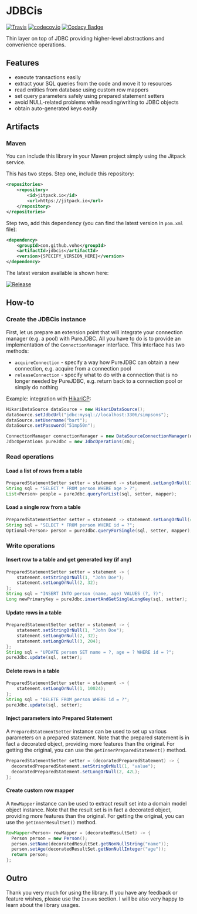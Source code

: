 # JDBCis

[![Travis](https://travis-ci.org/voho/jdbcis.svg?branch=master)](https://travis-ci.org/voho/jdbcis) 
[![codecov.io](https://codecov.io/github/voho/jdbcis/coverage.svg?branch=master)](https://codecov.io/github/voho/jdbcis?branch=master)
[![Codacy Badge](https://api.codacy.com/project/badge/Grade/a3439d1582cc405788b5e1d4d8fda8e7)](https://www.codacy.com/app/vojtech-hordejcuk/jdbcis?utm_source=github.com&amp;utm_medium=referral&amp;utm_content=voho/jdbcis&amp;utm_campaign=Badge_Grade)

Thin layer on top of JDBC providing higher-level abstractions and convenience operations.

## Features

- execute transactions easily
- extract your SQL queries from the code and move it to resources
- read entities from database using custom row mappers
- set query parameters safely using prepared statement setters
- avoid NULL-related problems while reading/writing to JDBC objects
- obtain auto-generated keys easily

## Artifacts

### Maven

You can include this library in your Maven project simply using the Jitpack service.

This has two steps. Step one, include this repository:

```xml
<repositories>
    <repository>
        <id>jitpack.io</id>
        <url>https://jitpack.io</url>
    </repository>
</repositories>
```

Step two, add this dependency (you can find the latest version in `pom.xml` file):

```xml
<dependency>
    <groupId>com.github.voho</groupId>
    <artifactId>jdbcis</artifactId>
    <version>{SPECIFY_VERSION_HERE}</version>
</dependency>
```

The latest version available is shown here:

[![Release](https://jitpack.io/v/voho/jdbcis.svg)](https://jitpack.io/#voho/jdbcis)

## How-to

### Create the JDBCis instance
 
First, let us prepare an extension point that will integrate your connection manager (e.g. a pool) with PureJDBC.
All you have to do is to provide an implementation of the `ConnectionManager` interface.
This interface has two methods:

* `acquireConnection` - specify a way how PureJDBC can obtain a new connection, e.g. acquire from a connection pool
* `releaseConnection` - specify what to do with a connection that is no longer needed by PureJDBC, e.g. return back to a connection pool or simply do nothing

Example: integration with [HikariCP](https://github.com/brettwooldridge/HikariCP):

```java
HikariDataSource dataSource = new HikariDataSource();
dataSource.setJdbcUrl("jdbc:mysql://localhost:3306/simpsons");
dataSource.setUsername("bart");
dataSource.setPassword("51mp50n");

ConnectionManager connectionManager = new DataSourceConnectionManager(dataSource);
JdbcOperations pureJdbc = new JdbcOperations(cm);
```

### Read operations

#### Load a list of rows from a table

```java
PreparedStatementSetter setter = statement -> statement.setLongOrNull(18);
String sql = "SELECT * FROM person WHERE age > ?";
List<Person> people = pureJdbc.queryForList(sql, setter, mapper);
```

#### Load a single row from a table

```java
PreparedStatementSetter setter = statement -> statement.setLongOrNull(42);
String sql = "SELECT * FROM person WHERE id = ?";
Optional<Person> person = pureJdbc.queryForSingle(sql, setter, mapper);
```

### Write operations

#### Insert row to a table and get generated key (if any)

```java
PreparedStatementSetter setter = statement -> {
    statement.setStringOrNull(1, "John Doe");
    statement.setLongOrNull(2, 32);
};
String sql = "INSERT INTO person (name, age) VALUES (?, ?)";
Long newPrimaryKey = pureJdbc.insertAndGetSingleLongKey(sql, setter);
```

#### Update rows in a table

```java
PreparedStatementSetter setter = statement -> {
    statement.setStringOrNull(1, "John Doe");
    statement.setLongOrNull(2, 32);
    statement.setLongOrNull(3, 204);
};
String sql = "UPDATE person SET name = ?, age = ? WHERE id = ?";
pureJdbc.update(sql, setter);
```

#### Delete rows in a table

```java
PreparedStatementSetter setter = statement -> {
    statement.setLongOrNull(1, 10024);
};
String sql = "DELETE FROM person WHERE id = ?";
pureJdbc.update(sql, setter);
```

#### Inject parameters into Prepared Statement

A `PreparedStatementSetter` instance can be used to set up various parameters on a prepared statement.
Note that the prepared statement is in fact a decorated object, providing more features than the original.
For getting the original, you can use the `getInnerPreparedStatement()` method.

```java
PreparedStatementSetter setter = (decoratedPreparedStatement) -> {
  decoratedPreparedStatement.setStringOrNull(1, "value");
  decoratedPreparedStatement.setLongOrNull(2, 42L);
};
```

#### Create custom row mapper

A `RowMapper` instance can be used to extract result set into a domain model object instance.
Note that the result set is in fact a decorated object, providing more features than the original.
For getting the original, you can use the `getInnerResultSet()` method.

```java
RowMapper<Person> rowMapper = (decoratedResultSet) -> {
  Person person = new Person();
  person.setName(decoratedResultSet.getNonNullString("name"));
  person.setAge(decoratedResultSet.getNonNullInteger("age"));
  return person;
};
```

## Outro

Thank you very much for using the library.
If you have any feedback or feature wishes, please use the `Issues` section.
I will be also very happy to learn about the library usages.